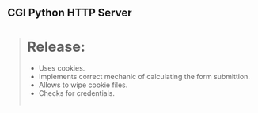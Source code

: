 ## CGI Python HTTP Server

> # Release: <br>
> - Uses cookies. <br>
> - Implements correct mechanic of calculating the form submittion. <br>
> - Allows to wipe cookie files. <br>
> - Checks for credentials. <br> <br>
<picture>
 <img src="https://media.discordapp.net/attachments/1051467735420370944/1164363308690841600/image.png?ex=6542f0d5&is=65307bd5&hm=9e9321920be6cae116e4588f98b7b378f279d51f2d7c514d79f754ef45f4b202&=&width=1372&height=768" alt="">
</picture>
<picture>
 <img src="https://media.discordapp.net/attachments/1051467735420370944/1164363726745505842/image.png?ex=6542f139&is=65307c39&hm=7e062f0d5825ad939e27ca051f3c5d1638b4716c071aea09d052b9691e2c3eaf&=&width=1372&height=768" alt="">
</picture>
